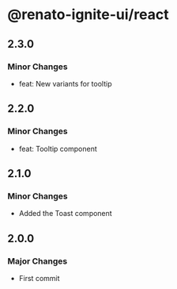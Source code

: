 # @renato-ignite-ui/react

## 2.3.0

### Minor Changes

- feat: New variants for tooltip

## 2.2.0

### Minor Changes

- feat: Tooltip component

## 2.1.0

### Minor Changes

- Added the Toast component

## 2.0.0

### Major Changes

- First commit
